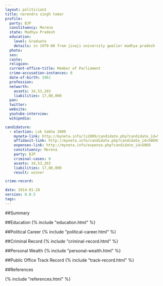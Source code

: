 ```yaml
---
layout: politician2
title: narendra singh tomar
profile: 
  party: BJP
  constituency: Morena
  state: Madhya Pradesh
  education: 
    level: Graduate
    details: in 1979-80 from jivaji university gwalior madhya pradesh
  photo: 
  sex: 
  caste: 
  religion: 
  current-office-title: Member of Parliament
  crime-accusation-instances: 0
  date-of-birth: 1961
  profession: 
  networth: 
    assets: 34,53,203
    liabilities: 17,80,000
  pan: 
  twitter: 
  website: 
  youtube-interview: 
  wikipedia: 

candidature: 
  - election: Lok Sabha 2009
    myneta-link: http://myneta.info/ls2009/candidate.php?candidate_id=5069
    affidavit-link: http://myneta.info/candidate.php?candidate_id=5069&scan=original
    expenses-link: http://myneta.info/expense.php?candidate_id=5069
    constituency: Morena 
    party: BJP
    criminal-cases: 0
    assets: 34,53,203
    liabilities: 17,80,000
    result: winner 

crime-record: 

date: 2014-01-28
version: 0.0.5
tags: 
---
```

##Summary


##Education
{% include "education.html" %}


##Political Career
{% include "political-career.html" %}


##Criminal Record
{% include "criminal-record.html" %}


##Personal Wealth
{% include "personal-wealth.html" %}


##Public Office Track Record
{% include "track-record.html" %}


##References


{% include "references.html" %}